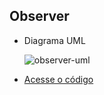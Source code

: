 ## Observer

* Diagrama UML

  ![observer-uml](https://github.com/user-attachments/assets/c54bfad4-ef54-40d2-b125-62f8fc7b2cca)


* [Acesse o código](./src)
